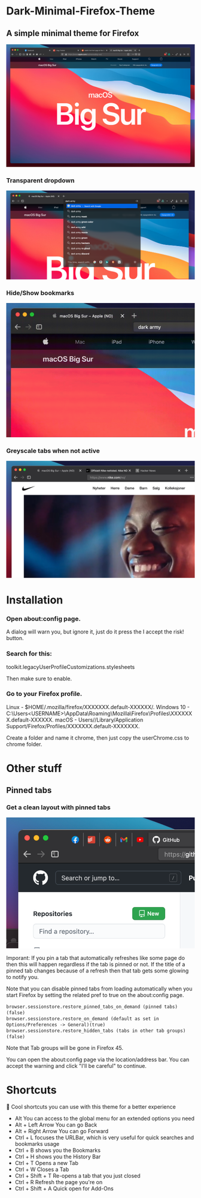 # Dark-Minimal-Firefox-Theme
## A simple minimal theme for Firefox

![](https://raw.githubusercontent.com/Stanlyn0/Dark-Minimal-Firefox-Theme/main/Images/Full.png)

### Transparent dropdown
![](https://raw.githubusercontent.com/Stanlyn0/Dark-Minimal-Firefox-Theme/main/Images/Dropdown.png)

### Hide/Show bookmarks
![](https://raw.githubusercontent.com/Stanlyn0/Dark-Minimal-Firefox-Theme/main/Images/Bookmarks.gif)

### Greyscale tabs when not active
![](https://raw.githubusercontent.com/Stanlyn0/Dark-Minimal-Firefox-Theme/main/Images/Tabs.png)

# Installation

### Open about:config page.

A dialog will warn you, but ignore it, just do it press the I accept the risk! button.

### Search for this:
toolkit.legacyUserProfileCustomizations.stylesheets


Then make sure to enable.

### Go to your Firefox profile.
Linux - $HOME/.mozilla/firefox/XXXXXXX.default-XXXXXX/.
Windows 10 - C:\Users\<USERNAME>\AppData\Roaming\Mozilla\Firefox\Profiles\XXXXXXX.default-XXXXXX.
macOS - Users/<USERNAME>/Library/Application Support/Firefox/Profiles/XXXXXXX.default-XXXXXXX.

Create a folder and name it chrome, then just copy the userChrome.css to chrome folder.

# Other stuff

## Pinned tabs

### Get a clean layout with pinned tabs 

![](https://raw.githubusercontent.com/Stanlyn0/Dark-Minimal-Firefox-Theme/main/Images/Pinned%20tabs.png)

Imporant:
If you pin a tab that automatically refreshes like some page do then this will happen regardless if the tab is pinned or not. If the title of a pinned tab changes because of a refresh then that tab gets some glowing to notify you.

Note that you can disable pinned tabs from loading automatically when you start Firefox by setting the related pref to true on the about:config page.

    browser.sessionstore.restore_pinned_tabs_on_demand (pinned tabs)(false)
    browser.sessionstore.restore_on_demand (default as set in Options/Preferences -> General)(true)
    browser.sessionstore.restore_hidden_tabs (tabs in other tab groups)(false) 

Note that Tab groups will be gone in Firefox 45.

You can open the about:config page via the location/address bar. You can accept the warning and click "I'll be careful" to continue. 

# Shortcuts

🤖 Cool shortcuts you can use with this theme for a better experience

* Alt You can access to the global menu for an extended options you need
* Alt + Left Arrow You can go Back
* Alt + Right Arrow You can go Forward
* Ctrl + L focuses the URLBar, which is very useful for quick searches and bookmarks usage
* Ctrl + B shows you the Bookmarks
* Ctrl + H shows you the History Bar
* Ctrl + T Opens a new Tab
* Ctrl + W Closes a Tab
* Ctrl + Shift + T Re-opens a tab that you just closed
* Ctrl + R Refresh the page you're on
* Ctrl + Shift + A Quick open for Add-Ons
